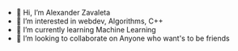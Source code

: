- 👋 Hi, I’m Alexander Zavaleta
- 👀 I’m interested in webdev, Algorithms, C++
- 🌱 I’m currently learning Machine Learning
- 💞️ I’m looking to collaborate on Anyone who want's to be friends



